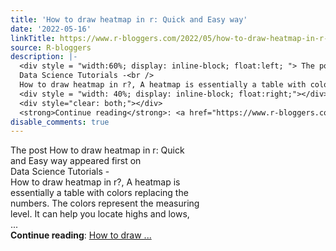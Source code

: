 ```yaml
---
title: 'How to draw heatmap in r: Quick and Easy way'
date: '2022-05-16'
linkTitle: https://www.r-bloggers.com/2022/05/how-to-draw-heatmap-in-r-quick-and-easy-way/
source: R-bloggers
description: |-
  <div style = "width:60%; display: inline-block; float:left; "> The post How to draw heatmap in r: Quick and Easy way appeared first on<br />
  Data Science Tutorials -<br />
  How to draw heatmap in r?, A heatmap is essentially a table with colors replacing the numbers. The colors represent the measuring level. It can help you locate highs and lows, ...</div>
  <div style = "width: 40%; display: inline-block; float:right;"></div>
  <div style="clear: both;"></div>
  <strong>Continue reading</strong>: <a href="https://www.r-bloggers.com/2022/05/how-to-draw-heatmap-in-r-quick-and-easy-way/">How to draw ...
disable_comments: true
---
```

<div style = "width:60%; display: inline-block; float:left; "> The post How to draw heatmap in r: Quick and Easy way appeared first on<br />
Data Science Tutorials -<br />
How to draw heatmap in r?, A heatmap is essentially a table with colors replacing the numbers. The colors represent the measuring level. It can help you locate highs and lows, ...</div>
<div style = "width: 40%; display: inline-block; float:right;"></div>
<div style="clear: both;"></div>
<strong>Continue reading</strong>: <a href="https://www.r-bloggers.com/2022/05/how-to-draw-heatmap-in-r-quick-and-easy-way/">How to draw ...